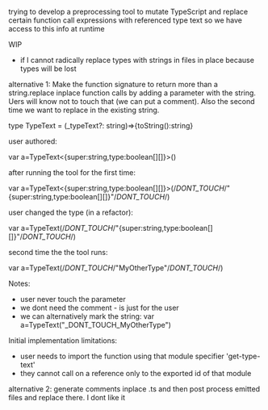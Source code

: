 trying to develop a preprocessing tool to mutate TypeScript and replace certain function call expressions with referenced type text so we have access to this info at runtime

WIP

 * if I cannot radically replace types with strings in files in place because types will be lost

alternative 1: Make the function signature to return more than a string.replace inplace function calls by adding a parameter with the string. Uers will know not to touch that (we can put a comment). Also the second time we want to replace in the existing string. 

type TypeText = <T>(_typeText?: string)=>{toString():string}

user authored:

var a=TypeText<{super:string,type:boolean[][]}>()

after running the tool for the first time: 

var a=TypeText<{super:string,type:boolean[][]}>(/*DONT_TOUCH*/"{super:string,type:boolean[][]}"/*DONT_TOUCH*/)

user changed the type (in a refactor):


var a=TypeText<MyOtherType>(/*DONT_TOUCH*/"{super:string,type:boolean[][]}"/*DONT_TOUCH*/)

second time the the tool runs:

var a=TypeText<MyOtherType>(/*DONT_TOUCH*/"MyOtherType"/*DONT_TOUCH*/)

Notes:

 * user never touch the parameter
 * we dont need the comment - is just for the user
 * we can alternatively mark the string: var a=TypeText<MyOtherType>("_DONT_TOUCH_MyOtherType")

Initial implementation limitations: 

 * user needs to import the function using that module specifier 'get-type-text'
 * they cannot call on a reference only to the exported id of that module



alternative 2: generate comments inplace .ts and then post process emitted files and replace there. I dont like it